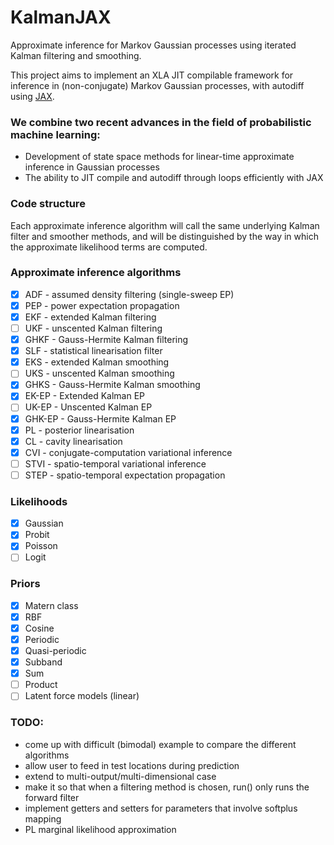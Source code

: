 # KalmanJAX
Approximate inference for Markov Gaussian processes using iterated Kalman filtering and smoothing.

This project aims to implement an XLA JIT compilable framework for inference in (non-conjugate) Markov Gaussian processes, with autodiff using [JAX](https://github.com/google/jax).

### We combine two recent advances in the field of probabilistic machine learning:
 - Development of state space methods for linear-time approximate inference in Gaussian processes
 - The ability to JIT compile and autodiff through loops efficiently with JAX

### Code structure
Each approximate inference algorithm will call the same underlying Kalman filter and smoother methods, and will be distinguished by the way in which the approximate likelihood terms are computed.

### Approximate inference algorithms
 - [x] ADF - assumed density filtering (single-sweep EP)
 - [x] PEP - power expectation propagation
 - [x] EKF - extended Kalman filtering
 - [ ] UKF - unscented Kalman filtering
 - [x] GHKF - Gauss-Hermite Kalman filtering
 - [x] SLF - statistical linearisation filter
 - [x] EKS - extended Kalman smoothing
 - [ ] UKS - unscented Kalman smoothing
 - [x] GHKS - Gauss-Hermite Kalman smoothing
 - [x] EK-EP - Extended Kalman EP
 - [ ] UK-EP - Unscented Kalman EP
 - [x] GHK-EP - Gauss-Hermite Kalman EP
 - [x] PL - posterior linearisation
 - [x] CL - cavity linearisation
 - [x] CVI - conjugate-computation variational inference
 - [ ] STVI - spatio-temporal variational inference
 - [ ] STEP - spatio-temporal expectation propagation

### Likelihoods
- [x] Gaussian
- [x] Probit
- [x] Poisson
- [ ] Logit

### Priors
- [x] Matern class
- [x] RBF
- [x] Cosine
- [x] Periodic
- [x] Quasi-periodic
- [x] Subband
- [x] Sum
- [ ] Product
- [ ] Latent force models (linear)

### TODO:
- come up with difficult (bimodal) example to compare the different algorithms
- allow user to feed in test locations during prediction
- extend to multi-output/multi-dimensional case
- make it so that when a filtering method is chosen, run() only runs the forward filter
- implement getters and setters for parameters that involve softplus mapping
- PL marginal likelihood approximation
